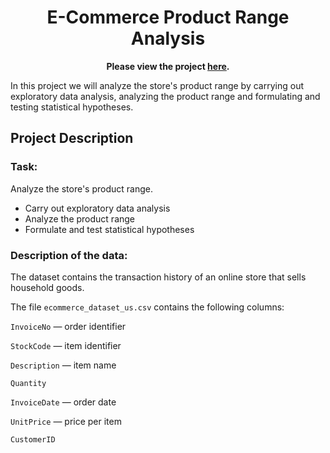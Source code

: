 <h1 align="center">
E-Commerce Product Range Analysis
</h1>
<p align="center">
<b>Please view the project <a href="">here</a>.</b></p>
In this project we will analyze the store's product range by carrying out exploratory data analysis, analyzing the product range and formulating and testing statistical hypotheses.

<h2>Project Description</h2>
<h3>Task:</h3>
Analyze the store's product range.

- Carry out exploratory data analysis
- Analyze the product range
- Formulate and test statistical hypotheses

<h3>Description of the data:</h3>

The dataset contains the transaction history of an online store that sells household goods.

The file `ecommerce_dataset_us.csv` contains the following columns:

`InvoiceNo` — order identifier

`StockCode` — item identifier

`Description` — item name

`Quantity`

`InvoiceDate` — order date

`UnitPrice` — price per item

`CustomerID`
